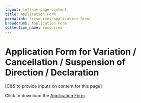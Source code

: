 ```yaml
---
layout: leftnav-page-content
title: Application Form
permalink: /resources/application-form/
breadcrumb: Application Form
collection_name: resources
---
```


# Application Form for Variation / Cancellation / Suspension of Direction / Declaration

[C&S to provide inputs on content for this page]

Click to download the [Application Form](https://www.mlaw.gov.sg/content/dam/minlaw/corp/News/Press%20Release/POFMB/How_POFMA_Applies.pdf).
